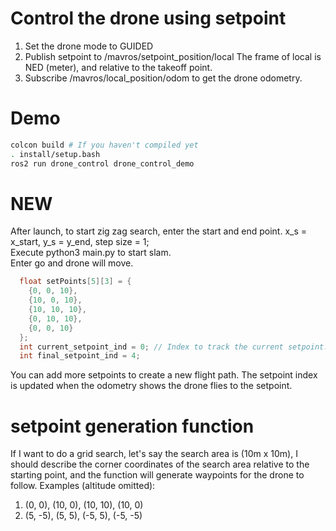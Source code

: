 # Control the drone using setpoint
1. Set the drone mode to GUIDED
2. Publish setpoint to /mavros/setpoint_position/local
The frame of local is NED (meter), and relative to the takeoff point.
3. Subscribe /mavros/local_position/odom to get the drone odometry. 

# Demo 
```sh
colcon build # If you haven't compiled yet
. install/setup.bash 
ros2 run drone_control drone_control_demo
```
# NEW
After launch, to start zig zag search, enter the start and end point. x_s = x_start, y_s = y_end, step size = 1;                     
Execute python3 main.py to start slam.                               
Enter go and drone will move.


```cpp
  float setPoints[5][3] = { 
    {0, 0, 10},
    {10, 0, 10},
    {10, 10, 10},
    {0, 10, 10},
    {0, 0, 10}
  };
  int current_setpoint_ind = 0; // Index to track the current setpoint.
  int final_setpoint_ind = 4;
```
You can add more setpoints to create a new flight path.
The setpoint index is updated when the odometry shows the drone flies to the setpoint. 

# setpoint generation function
If I want to do a grid search, let's say the search area is (10m x 10m), I should describe the corner coordinates of the search area relative to the starting point, and the function will generate waypoints for the drone to follow. 
Examples (altitude omitted):
1. (0, 0), (10, 0), (10, 10), (10, 0)
2. (5, -5), (5, 5), (-5, 5), (-5, -5)